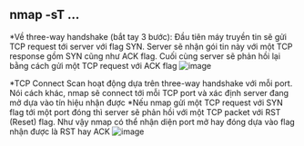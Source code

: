 nmap -sT ...
------------
*Về three-way handshake (bắt tay 3 bước):
  Đầu tiên máy truyền tin sẽ gửi TCP request tới server với flag SYN. Server sẽ nhận gói tin này với một TCP response gồm SYN cũng như ACK flag. Cuối cùng server sẽ    phản hồi lại bằng cách gửi một TCP request với ACK flag
  ![image](https://github.com/Myozz/nmap/assets/94811005/9d995125-143f-42a8-b2bc-9e8693bcaace)


*TCP Connect Scan hoạt động dựa trên three-way handshake với mỗi port. Nói cách khác, nmap sẽ connect tới mỗi TCP port và xác định server đang mở dựa vào tín hiệu nhận được
*Nếu nmap gửi một TCP request với SYN flag tới một port đóng thì server sẽ phản hồi với một TCP packet với RST (Reset) flag. Như vậy nmap có thể nhận diện port mở hay đóng dựa vào flag nhận được là RST hay ACK
  ![image](https://github.com/Myozz/nmap/assets/94811005/15de4cd9-abb9-4be9-8529-e49102ff5238)
